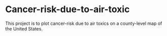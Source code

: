 # Cancer-risk-due-to-air-toxic
This project is to plot cancer-risk due to air toxics on a county-level map of the United States. 
